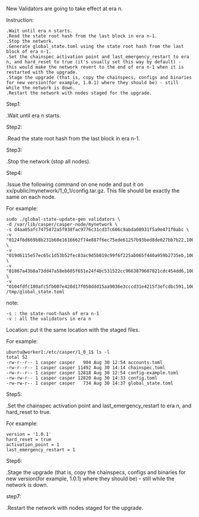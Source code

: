 New Validators are going to take effect at era n.

Instruction:

```
.Wait until era n starts.
.Read the state root hash from the last block in era n-1.
.Stop the network.
.Generate global_state.toml using the state root hash from the last block of era n-1.
.Set the chainspec activation point and last_emergency_restart to era n, and hard_reset to true (it's usually set this way by default) - this would make the network revert to the end of era n-1 when it is restarted with the upgrade.
.Stage the upgrade (that is, copy the chainspecs, configs and binaries for new version(for example, 1.0.1) where they should be) - still while the network is down.
.Restart the network with nodes staged for the upgrade.
```
Step1:

.Wait until era n starts.

Step2:

.Read the state root hash from the last block in era n-1.

Step3:

.Stop the network (stop all nodes).

Step4: 

.Issue the following command on one node and put it on xx/public/mynetwork/1_0_1/config.tar.gz. This file should be exactly the same on each node.

For example:
```
sudo ./global-state-update-gen validators \
-d /var/lib/casper/casper-node/mynetwork \
-s d4aa05afc7475472a5f038fac9776c31cd37c606c9abda08931f5a9e471f0abc \
-v "0124f6d669b8b231b60e1616662f74e887f6ec75ede61257b93bed8de027bb7b22,1000000000000001" \
-v "019d6115e57ec65c1d53b52fec83ac9d5b019c99f6f225ab065f440a959b2735eb,1000000000000002" \
-v "01867a43b8a73dd47a58eb605f651e24f4bc531522cc9663879607821cdc454dd6,1000000000000003" \
-v "0104fdfc180afc5fb007e428d17f058ddd15aa9036e3cccd31e4215f3efcdbc591,1000000000000004"> /tmp/global_state.toml
```

note:

```
-s : the state-root-hash of era n-1
-v : all the validators in era n
```

Location: put it the same location with the staged files.

For example:
```
ubuntu@worker1:/etc/casper/1_0_1$ ls -l
total 52
-rw-r--r-- 1 casper casper   904 Aug 30 12:54 accounts.toml
-rw-r--r-- 1 casper casper 11492 Aug 30 14:14 chainspec.toml
-rw-r--r-- 1 casper casper 12818 Aug 30 12:54 config-example.toml
-rw-rw-r-- 1 casper casper 12820 Aug 30 14:33 config.toml
-rw-rw-r-- 1 casper casper   734 Aug 30 14:37 global_state.toml
```

Step5:

.Set the chainspec activation point and last_emergency_restart to era n, and hard_reset to true.

For example:
```
version = '1.0.1'
hard_reset = true
activation_point = 1
last_emergency_restart = 1
```

Step6:

.Stage the upgrade (that is, copy the chainspecs, configs and binaries for new version(for example, 1.0.1) where they should be) - still while the network is down.


step7: 

.Restart the network with nodes staged for the upgrade.
